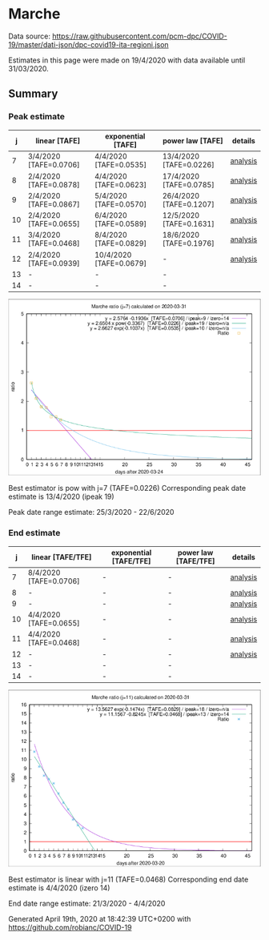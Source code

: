 # Marche


Data source: https://raw.githubusercontent.com/pcm-dpc/COVID-19/master/dati-json/dpc-covid19-ita-regioni.json

Estimates in this page were made on 19/4/2020 with data available until 31/03/2020.


## Summary 

### Peak estimate 
|j|linear [TAFE]|exponential [TAFE]|power law [TAFE]|details|
|---|----|-----------|---------|-------|
|7|3/4/2020 [TAFE=0.0706]|4/4/2020 [TAFE=0.0535]|13/4/2020 [TAFE=0.0226]|[analysis](COVID-19_marche_j7_2020-03-31.md)|
|8|2/4/2020 [TAFE=0.0878]|4/4/2020 [TAFE=0.0623]|17/4/2020 [TAFE=0.0785]|[analysis](COVID-19_marche_j8_2020-03-31.md)|
|9|2/4/2020 [TAFE=0.0867]|5/4/2020 [TAFE=0.0570]|26/4/2020 [TAFE=0.1207]|[analysis](COVID-19_marche_j9_2020-03-31.md)|
|10|2/4/2020 [TAFE=0.0655]|6/4/2020 [TAFE=0.0589]|12/5/2020 [TAFE=0.1631]|[analysis](COVID-19_marche_j10_2020-03-31.md)|
|11|3/4/2020 [TAFE=0.0468]|8/4/2020 [TAFE=0.0829]|18/6/2020 [TAFE=0.1976]|[analysis](COVID-19_marche_j11_2020-03-31.md)|
|12|2/4/2020 [TAFE=0.0939]|10/4/2020 [TAFE=0.0679]|-|[analysis](COVID-19_marche_j12_2020-03-31.md)|
|13|-|-|-||
|14|-|-|-||

![best peak estimate](COVID-19_marche_j7_2020-03-31.png)

Best estimator is pow with j=7 (TAFE=0.0226)
Corresponding peak date estimate is 13/4/2020 (ipeak 19)


Peak date range estimate: 25/3/2020 - 22/6/2020

### End estimate 
|j|linear [TAFE/TFE]|exponential [TAFE/TFE]|power law [TAFE/TFE]|details|
|---|----|-----------|---------|-------|
|7|8/4/2020 [TAFE=0.0706]|-|-|[analysis](COVID-19_marche_j7_2020-03-31.md)|
|8|-|-|-|[analysis](COVID-19_marche_j8_2020-03-31.md)|
|9|-|-|-|[analysis](COVID-19_marche_j9_2020-03-31.md)|
|10|4/4/2020 [TAFE=0.0655]|-|-|[analysis](COVID-19_marche_j10_2020-03-31.md)|
|11|4/4/2020 [TAFE=0.0468]|-|-|[analysis](COVID-19_marche_j11_2020-03-31.md)|
|12|-|-|-|[analysis](COVID-19_marche_j12_2020-03-31.md)|
|13|-|-|-||
|14|-|-|-||

![best zero estimate](COVID-19_marche_j11_2020-03-31.png)

Best estimator is linear with j=11 (TAFE=0.0468)
Corresponding end date estimate is 4/4/2020 (izero 14)


End date range estimate: 21/3/2020 - 4/4/2020

Generated April 19th, 2020 at 18:42:39 UTC+0200 with https://github.com/robianc/COVID-19
